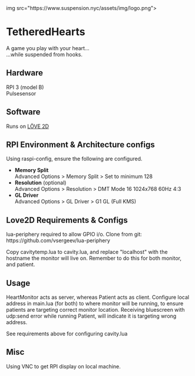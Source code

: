 <div style="display: block;"><span style="text-align: center;">img src="https://www.suspension.nyc/assets/img/logo.png"></span></div>

# TetheredHearts
<p>A game you play with your heart... <br/>
...while suspended from hooks.</p>


<h2>Hardware</h2>
<p>RPI 3 (model B)<br/>
Pulsesensor</p>


<h2>Software </h2>

<p>Runs on <a href="https://love2d.org/">LÖVE 2D</a></p>


<h2>RPI Environment & Architecture configs</h2>

<p>Using raspi-config, ensure the following are configured.<br />
<ul>
<li>
<strong>Memory Split</strong><br/>
Advanced Options > Memory Split > Set to minimum 128
</li>

<li>
<strong>Resolution</strong> (optional)<br/>
Advanced Options > Resolution > DMT Mode 16 1024x768 60Hz 4:3
</li>

<li>
<strong>GL Driver</strong> <br/>
Advanced Options > GL Driver > G1 GL (Full KMS)
</li>
</ul>
</p>

<h2>Love2D Requirements & Configs</h2>

<p>lua-periphery required to allow GPIO i/o. Clone from git:<br/>
https://github.com/vsergeev/lua-periphery</p>

<p>Copy cavitytemp.lua to cavity.lua, and replace "localhost" with the hostname the monitor will live on.
Remember to do this for both monitor, and patient.</p>


<h2>Usage</h2>

<p>HeartMonitor acts as server, whereas Patient acts as client. Configure local address in main.lua (for both) to where monitor will be running, to ensure patients are targeting correct monitor location. Receiving bluescreen with udp:send error while running Patient, will indicate it is targeting wrong address.</p>
<p>See requirements above for configuring cavity.lua</p>


<h2>Misc</h2>

<p>Using VNC to get RPI display on local machine. </p>
